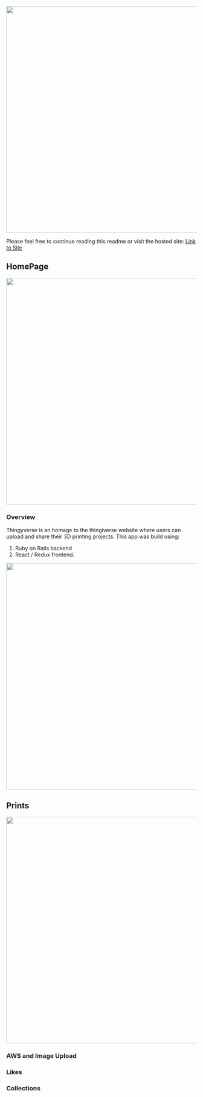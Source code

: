 <img src="https://thingyverse-public.s3.amazonaws.com/Logo_v2.png" width="600">
<p>
  Please feel free to continue reading this readme or visit the hosted site:
  <span><a href='https://thingyverse.herokuapp.com/#/'>Link to Site</a></span>
</p>


  ## HomePage
  <p align="center">
    <img src="https://thingyverse-public.s3.amazonaws.com/homepage.png" width="600" >
  </p>
  
  <h3>Overview</h3>
  <p>  
    Thingyverse is an homage to the thingiverse website where users can upload and share their 3D printing projects.
    This app was build using:
    <ol>
      <li> Ruby on Rails backend
      <li> React / Redux frontend.
    </ol>
  </p>
  
  
  <p align="center">
    <img src="https://thingyverse-public.s3.amazonaws.com/00_home_page_v5.gif" width="600" >
  </p>
  
 

  ## Prints
  <img src="https://thingyverse-public.s3.amazonaws.com/00_home_featured_prints_v3.gif" width="600">

  ### AWS and Image Upload

  ### Likes

  ### Collections




